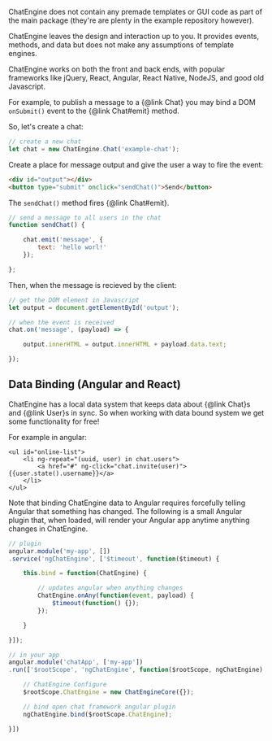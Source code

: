 ChatEngine does not contain any premade templates or GUI code as part of the
main package (they're are plenty in the example repository however).

ChatEngine leaves the design and interaction up to you. It provides events,
methods, and data but does not make any assumptions of template engines.

ChatEngine works on both the front and back ends, with popular frameworks like
jQuery, React, Angular, React Native, NodeJS, and good old Javascript.

For example, to publish a message to a {@link Chat} you may bind a DOM ```onSubmit()``` event to
the {@link Chat#emit} method.

So, let's create a chat:

```js
// create a new chat
let chat = new ChatEngine.Chat('example-chat');
```

Create a place for message  output and give the user a way to fire the event:

```html
<div id="output"></div>
<button type="submit" onclick="sendChat()">Send</button>
```

The ```sendChat()``` method fires {@link Chat#emit}.

```js
// send a message to all users in the chat
function sendChat() {

    chat.emit('message', {
        text: 'hello worl!'
    });

};
```

Then, when the message is recieved by the client:

```js
// get the DOM element in Javascript
let output = document.getElementById('output');

// when the event is received
chat.on('message', (payload) => {

    output.innerHTML = output.innerHTML + payload.data.text;

});
```

## Data Binding (Angular and React)

ChatEngine has a local data system that keeps data about {@link Chat}s and {@link User}s in sync. So when working with data bound system we get some functionality for free!

For example in angular:

```
<ul id="online-list">
    <li ng-repeat="(uuid, user) in chat.users">
        <a href="#" ng-click="chat.invite(user)">{{user.state().username}}</a>
    </li>
</ul>
```

Note that binding ChatEngine data to Angular requires forcefully telling Angular that something has changed. The following is a small Angular plugin that, when loaded, will render your Angular app anytime anything changes in ChatEngine.

```js
// plugin
angular.module('my-app', [])
.service('ngChatEngine', ['$timeout', function($timeout) {

    this.bind = function(ChatEngine) {

        // updates angular when anything changes
        ChatEngine.onAny(function(event, payload) {
            $timeout(function() {});
        });

    }

}]);

// in your app
angular.module('chatApp', ['my-app'])
.run(['$rootScope', 'ngChatEngine', function($rootScope, ngChatEngine) {

    // ChatEngine Configure
    $rootScope.ChatEngine = new ChatEngineCore({});

    // bind open chat framework angular plugin
    ngChatEngine.bind($rootScope.ChatEngine);

}])

```
